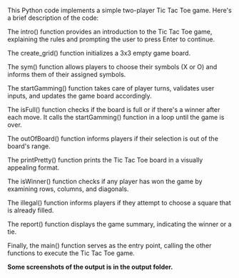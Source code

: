 This Python code implements a simple two-player Tic Tac Toe game. Here's a brief description of the code:

The intro() function provides an introduction to the Tic Tac Toe game, explaining the rules and prompting the user to press Enter to continue.

The create_grid() function initializes a 3x3 empty game board.

The sym() function allows players to choose their symbols (X or O) and informs them of their assigned symbols.

The startGamming() function takes care of player turns, validates user inputs, and updates the game board accordingly.

The isFull() function checks if the board is full or if there's a winner after each move. It calls the startGamming() function in a loop until the game is over.

The outOfBoard() function informs players if their selection is out of the board's range.

The printPretty() function prints the Tic Tac Toe board in a visually appealing format.

The isWinner() function checks if any player has won the game by examining rows, columns, and diagonals.

The illegal() function informs players if they attempt to choose a square that is already filled.

The report() function displays the game summary, indicating the winner or a tie.

Finally, the main() function serves as the entry point, calling the other functions to execute the Tic Tac Toe game.



**Some screenshots of the output is in the output folder.**
